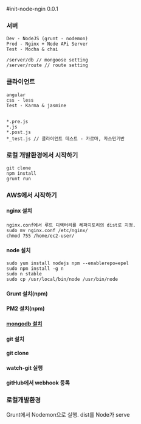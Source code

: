 #init-node-ngin 0.0.1

### 서버
    Dev - NodeJS (grunt - nodemon)
    Prod - Nginx + Node APi Server
    Test - Mocha & chai

    /server/db // mongoose setting
    /server/route // route setting

### 클라이언트
    angular
    css - less
    Test - Karma & jasmine


    *.pre.js
    *.js
    *.post.js
    *_test.js // 클라이언트 테스트 - 카르마, 자스민기반

### 로컬 개발환경에서 시작하기
    git clone
    npm install
    grunt run


### AWS에서 시작하기

#### nginx 설치
    nginx.conf에서 루트 디렉터리를 레파지토리의 dist로 지정.
    sudo mv nginx.conf /etc/nginx/
    chmod 755 /home/ec2-user/

#### node 설치
    sudo yum install nodejs npm --enablerepo=epel
    sudo npm install -g n
    sudo n stable
    sudo cp /usr/local/bin/node /usr/bin/node

#### Grunt 설치(npm)
#### PM2 설치(npm)
#### [mongodb 설치](http://docs.mongodb.org/ecosystem/platforms/amazon-ec2/)

#### git 설치
#### git clone
#### watch-git 실행
#### gitHub에서 webhook 등록

### 로컬개발환경
Grunt에서 Nodemon으로 실행.
dist를 Node가 serve